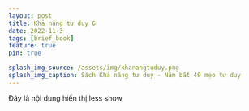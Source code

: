 ```yaml
---
layout: post
title: Khả năng tư duy 6
date: 2022-11-3
tags: [brief_book]
feature: true
pin: true

splash_img_source: /assets/img/khanangtuduy.png
splash_img_caption: Sách Khả năng tư duy - Nắm bắt 49 mẹo tư duy
---
```



Đây là nội dung hiển thị less show

